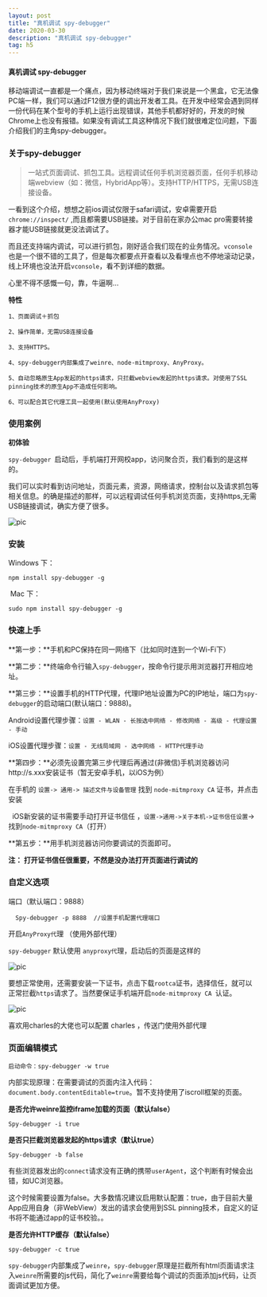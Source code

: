 ```yaml
---
layout: post
title: "真机调试 spy-debugger"
date: 2020-03-30
description: "真机调试 spy-debugger"
tag: h5
---
```


#### 真机调试 spy-debugger

​移动端调试一直都是一个痛点，因为移动终端对于我们来说是一个黑盒，它无法像PC端一样，我们可以通过F12很方便的调出开发者工具。在开发中经常会遇到同样一份代码在某个型号的手机上运行出现错误，其他手机都好好的，开发的时候Chrome上也没有报错。如果没有调试工具这种情况下我们就很难定位问题，下面介绍我们的主角spy-debugger。

### 关于spy-debugger

> 一站式页面调试、抓包工具。远程调试任何手机浏览器页面，任何手机移动端webview（如：微信，HybridApp等）。支持HTTP/HTTPS，无需USB连接设备。  

一看到这个介绍，想想之前ios调试仅限于safari调试，安卓需要开启`chrome://inspect/` ,而且都需要USB链接。对于目前在家办公mac pro需要转接器才能USB链接就更没法调试了。

而且还支持端内调试，可以进行抓包，刚好适合我们现在的业务情况。`vconsole` 也是一个很不错的工具了，但是每次都要点开查看以及看埋点也不停地滚动记录，线上环境也没法开启`vconsole`，看不到详细的数据。

心里不得不感慨一句，靠，牛逼啊...

**特性**

    1、页面调试＋抓包

    2、操作简单，无需USB连接设备

    3、支持HTTPS。

    4、spy-debugger内部集成了weinre、node-mitmproxy、AnyProxy。

    5、自动忽略原生App发起的https请求，只拦截webview发起的https请求。对使用了SSL pinning技术的原生App不造成任何影响。

    6、可以配合其它代理工具一起使用(默认使用AnyProxy) 

### 使用案例

**初体验**

`spy-debugger `启动后，手机端打开网校app，访问聚合页，我们看到的是这样的。

我们可以实时看到访问地址，页面元素，资源，网络请求，控制台以及请求抓包等相关信息。的确是描述的那样，可以远程调试任何手机浏览页面，支持https,无需USB链接调试，确实方便了很多。

![pic](../../../images/2020/03/04.png)


### 安装

Windows 下：

    npm install spy-debugger -g

 Mac 下：

    sudo npm install spy-debugger -g

### 快速上手

**第一步：**手机和PC保持在同一网络下（比如同时连到一个Wi-Fi下）

**第二步：**终端命令行输入`spy-debugger`，按命令行提示用浏览器打开相应地址。

**第三步：**设置手机的HTTP代理，代理IP地址设置为PC的IP地址，端口为`spy-debugger`的启动端口(默认端口：9888)。

Android设置代理步骤：`设置 - WLAN - 长按选中网络 - 修改网络 - 高级 - 代理设置 - 手动`

iOS设置代理步骤：`设置 - 无线局域网 - 选中网络 - HTTP代理手动`

**第四步：**必须先设置完第三步代理后再通过(非微信)手机浏览器访问http://s.xxx安装证书（暂无安卓手机，以iOS为例）

  在手机的 `设置-> 通用-> 描述文件与设备管理` 找到 `node-mitmproxy CA` 证书，并点击安装

  iOS新安装的证书需要手动打开证书信任 ，`设置->通用->关于本机->证书信任设置`-> 找到`node-mitmproxy CA`（打开）

**第五步：**用手机浏览器访问你要调试的页面即可。

**注： 打开证书信任很重要，不然是没办法打开页面进行调试的**



###  自定义选项

端口（默认端口：9888）

      Spy-debugger -p 8888  //设置手机配置代理端口

开启`AnyProxy代`理 （使用外部代理）

`spy-debugger` 默认使用 `anyproxy代`理，启动后的页面是这样的


![pic](../../../images/2020/03/05.png)



要想正常使用，还需要安装一下证书，点击下载`rootca`证书，选择信任，就可以正常拦截`https`请求了。当然要保证手机端开启`node-mitmproxy CA `认证。


![pic](../../../images/2020/03/06.png)



喜欢用charles的大佬也可以配置 charles ，传送门使用外部代理



### 页面编辑模式

    启动命令：spy-debugger -w true

内部实现原理：在需要调试的页面内注入代码：`document.body.contentEditable=true`。暂不支持使用了iscroll框架的页面。

**是否允许weinre监控iframe加载的页面（默认false）**

    Spy-debugger -i true

**是否只拦截浏览器发起的https请求（默认true）**

    Spy-debugger -b false

有些浏览器发出的`connect`请求没有正确的携带`userAgent`，这个判断有时候会出错，如UC浏览器。

这个时候需要设置为false。大多数情况建议启用默认配置：true，由于目前大量App应用自身（非WebView）发出的请求会使用到SSL pinning技术，自定义的证书将不能通过app的证书校验。。

**是否允许HTTP缓存（默认false）**

    spy-debugger -c true



`spy-debugger`内部集成了`weinre`，`spy-debugger`原理是拦截所有html页面请求注入`weinre`所需要的js代码，简化了`weinre`需要给每个调试的页面添加js代码，让页面调试更加方便。
